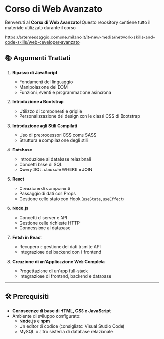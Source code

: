 # Corso di Web Avanzato

Benvenuti al **Corso di Web Avanzato**! Questo repository contiene tutto il materiale utilizzato durante il corso

https://artemessaggio.comune.milano.it/it-new-media/network-skills-and-code-skills/web-developer-avanzato

## 📚 Argomenti Trattati

1. **Ripasso di JavaScript**
   - Fondamenti del linguaggio
   - Manipolazione del DOM
   - Funzioni, eventi e programmazione asincrona

2. **Introduzione a Bootstrap**
   - Utilizzo di componenti e griglie
   - Personalizzazione del design con le classi CSS di Bootstrap

3. **Introduzione agli Stili Compilati**
   - Uso di preprocessori CSS come SASS
   - Struttura e compilazione degli stili

4. **Database**
   - Introduzione ai database relazionali
   - Concetti base di SQL
   - Query SQL: clausole WHERE e JOIN

5. **React**
   - Creazione di componenti
   - Passaggio di dati con Props
   - Gestione dello stato con Hook (`useState`, `useEffect`)

6. **Node.js**
   - Concetti di server e API
   - Gestione delle richieste HTTP
   - Connessione al database

7. **Fetch in React**
   - Recupero e gestione dei dati tramite API
   - Integrazione del backend con il frontend

8. **Creazione di un'Applicazione Web Completa**
   - Progettazione di un'app full-stack
   - Integrazione di frontend, backend e database

---

## 🛠️ Prerequisiti

- **Conoscenze di base di HTML, CSS e JavaScript**
- Ambiente di sviluppo configurato:
  - **Node.js** e **npm**
  - Un editor di codice (consigliato: Visual Studio Code)
  - MySQL o altro sistema di database relazionale

